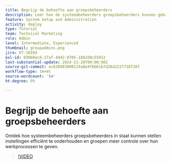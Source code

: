 ```yaml
---
title: Begrijp de behoefte aan groepsbeheerders
description: Leer hoe de systeembeheerders groepsbeheerders kunnen gebruiken helpen  [!DNL Workfront]  montages handhaven terwijl het geven van groepen meer controle over hun werk.
feature: System Setup and Administration
activity: deploy
type: Tutorial
team: Technical Marketing
role: Admin
level: Intermediate, Experienced
thumbnail: groupadmins.png
jira: KT-10103
exl-id: 03060ac6-27af-4442-9705-1882d8c55012
last-substantial-update: 2024-11-20T00:00:00Z
source-git-commit: ec620483000214a8e4f6b61b7d26d2227718f28f
workflow-type: tm+mt
source-wordcount: '54'
ht-degree: 0%

---
```


# Begrijp de behoefte aan groepsbeheerders

Ontdek hoe systeembeheerders groepsbeheerders in staat kunnen stellen instellingen efficiënt te onderhouden en groepen meer controle over hun werkprocessen te geven.

>[!VIDEO](https://video.tv.adobe.com/v/3439323/?quality=12&learn=on)


